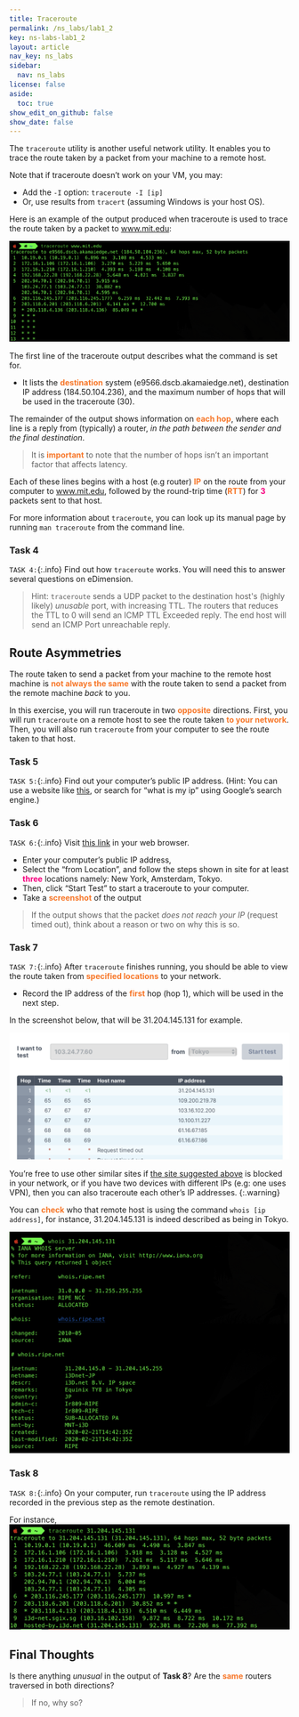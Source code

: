 ```yaml
---
title: Traceroute
permalink: /ns_labs/lab1_2
key: ns-labs-lab1_2
layout: article
nav_key: ns_labs
sidebar:
  nav: ns_labs
license: false
aside:
  toc: true
show_edit_on_github: false
show_date: false
---
```


The `traceroute` utility is another useful network utility. It enables you to trace the route taken by a packet from your machine to a remote host.

Note that if traceroute doesn’t work on your VM, you may:

- Add the `-I` option: `traceroute -I [ip]`
- Or, use results from `tracert` (assuming Windows is your host OS).

Here is an example of the output produced when traceroute is used to trace the route taken by a packet to www.mit.edu:

<img src="/assets/images/nslab1/1.png"  class="center_seventy"/>

The first line of the traceroute output describes what the command is set for.

- It lists the <span style="color:#f77729;"><b>destination</b></span> system (e9566.dscb.akamaiedge.net), destination IP address (184.50.104.236), and the maximum number of hops that will be used in the traceroute (30).

The remainder of the output shows information on <span style="color:#f77729;"><b>each hop</b></span>, where each line is a reply from (typically) a router, _in the path between the sender and the final destination_.

> It is <span style="color:#f77729;"><b>important</b></span> to note that the number of hops isn’t an important factor that affects latency.

Each of these lines begins with a host (e.g router) <span style="color:#f77729;"><b>IP</b></span> on the route from your computer to www.mit.edu, followed by the round-trip time (<span style="color:#f77729;"><b>RTT</b></span>) for <span style="color:#f7007f;"><b>3</b></span> packets sent to that host.

For more information about `traceroute`, you can look up its manual page by running `man traceroute` from the command line.

### Task 4

`TASK 4:`{:.info} Find out how `traceroute` works. You will need this to answer several questions on eDimension.

> Hint: `traceroute` sends a UDP packet to the destination host's (highly likely) _unusable_ port, with increasing TTL. The routers that reduces the TTL to 0 will send an ICMP TTL Exceeded reply. The end host will send an ICMP Port unreachable reply.

## Route Asymmetries

The route taken to send a packet from your machine to the remote host machine is <span style="color:#f77729;"><b>not always the same</b></span> with the route taken to send a packet from the remote machine _back_ to you.

In this exercise, you will run traceroute in two <span style="color:#f77729;"><b>opposite</b></span> directions. First, you will run `traceroute` on a remote host to see the route taken <span style="color:#f77729;"><b>to your network</b></span>. Then, you will also run `traceroute` from your computer to see the route taken to that host.

### Task 5

`TASK 5:`{:.info} Find out your computer’s public IP address. (Hint: You can use a website like [this](http://www.whatismypublicip.com/), or search for “what is my ip” using Google’s search engine.)

### Task 6

`TASK 6:`{:.info} Visit [this link](https://www.uptrends.com/tools/traceroute) in your web browser.

- Enter your computer’s public IP address,
- Select the “from Location”, and follow the steps shown in site for at least <span style="color:#f7007f;"><b>three</b></span> locations namely: New York, Amsterdam, Tokyo.
- Then, click “Start Test” to start a traceroute to your computer.
- Take a <span style="color:#f77729;"><b>screenshot</b></span> of the output

> If the output shows that the packet _does not reach your IP_ (request timed out), think about a reason or two on why this is so.

### Task 7

`TASK 7:`{:.info} After `traceroute` finishes running, you should be able to view the route taken from <span style="color:#f77729;"><b>specified locations</b></span> to your network.

- Record the IP address of the <span style="color:#f77729;"><b>first</b></span> hop (hop 1), which will be used in the next step.

In the screenshot below, that will be 31.204.145.131 for example.

<img src="/assets/images/nslab1/2.png"  class="center_seventy"/>

You’re free to use other similar sites if [the site suggested above](https://www.uptrends.com/tools/traceroute) is blocked in your network, or if you have two devices with different IPs (e.g: one uses VPN), then you can also traceroute each other’s IP addresses.
{:.warning}

You can <span style="color:#f77729;"><b>check</b></span> who that remote host is using the command `whois [ip address]`, for instance, 31.204.145.131 is indeed described as being in Tokyo.

<img src="/assets/images/nslab1/4.png"  class="center_seventy"/>

### Task 8

`TASK 8:`{:.info} On your computer, run `traceroute` using the IP address recorded in the previous step as the remote destination.

For instance,
<img src="/assets/images/nslab1/3.png"  class="center_seventy"/>

## Final Thoughts

Is there anything _unusual_ in the output of **Task 8**? Are the <span style="color:#f77729;"><b>same</b></span> routers traversed in both directions?

> If no, why so?
